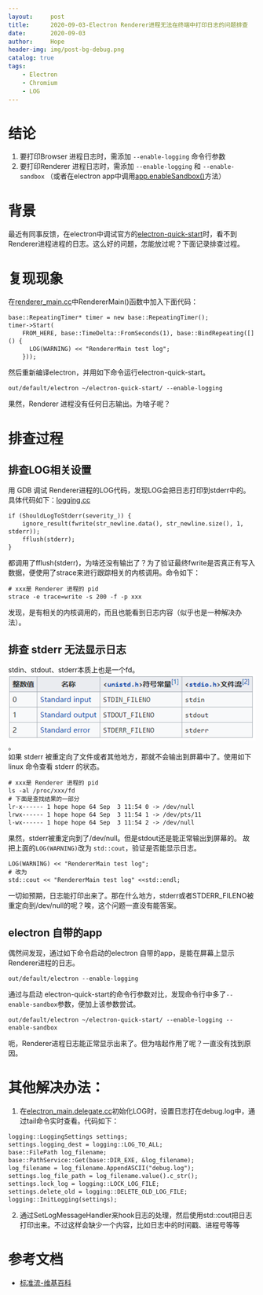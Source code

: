 ```yaml
---
layout:     post
title:      2020-09-03-Electron Renderer进程无法在终端中打印日志的问题排查
date:       2020-09-03
author:     Hope
header-img: img/post-bg-debug.png
catalog: true
tags:
    - Electron
    - Chromium
    - LOG
---
```

# 结论
1. 要打印Browser 进程日志时，需添加 `--enable-logging` 命令行参数
2. 要打印Renderer 进程日志时，需添加 `--enable-logging` 和 `--enable-sandbox` （或者在electron app中调用[app.enableSandbox()](https://github.com/electron/electron/blob/master/docs/api/sandbox-option.md)方法）


# 背景
最近有同事反馈，在electron中调试官方的[electron-quick-start](https://www.electronjs.org/docs/tutorial/first-app#trying-this-example)时，看不到Renderer进程进程的日志。这么好的问题，怎能放过呢？下面记录排查过程。

# 复现现象
在[renderer_main.cc](https://source.chromium.org/chromium/chromium/src/+/master:content/renderer/renderer_main.cc)中RendererMain()函数中加入下面代码：
```
base::RepeatingTimer* timer = new base::RepeatingTimer();
timer->Start(
    FROM_HERE, base::TimeDelta::FromSeconds(1), base::BindRepeating([]() {
      LOG(WARNING) << "RendererMain test log";
    }));
```
然后重新编译electron，并用如下命令运行electron-quick-start。
```
out/default/electron ~/electron-quick-start/ --enable-logging
```
果然，Renderer 进程没有任何日志输出。为啥子呢？

# 排查过程
## 排查LOG相关设置
用 GDB 调试 Renderer进程的LOG代码，发现LOG会把日志打印到stderr中的。具体代码如下：[logging.cc](https://source.chromium.org/chromium/chromium/src/+/master:base/logging.cc;l=794?q=logging.cc&ss=chromium%2Fchromium%2Fsrc)
```
if (ShouldLogToStderr(severity_)) {
    ignore_result(fwrite(str_newline.data(), str_newline.size(), 1, stderr));
    fflush(stderr);
}
```
都调用了fflush(stderr)，为啥还没有输出了？为了验证最终fwrite是否真正有写入数据，便使用了strace来进行跟踪相关的内核调用。命令如下：
```
# xxx是 Renderer 进程的 pid
strace -e trace=write -s 200 -f -p xxx
``` 
发现，是有相关的内核调用的，而且也能看到日志内容（似乎也是一种解决办法）。

## 排查 stderr 无法显示日志
stdin、stdout、stderr本质上也是一个fd。<br>
![image](./img/2020-09-03-standard-stream.png)。<br>
如果 stderr 被重定向了文件或者其他地方，那就不会输出到屏幕中了。使用如下linux 命令查看 stderr 的状态。
```
# xxx是 Renderer 进程的 pid
ls -al /proc/xxx/fd
# 下面是查找结果的一部分
lr-x------ 1 hope hope 64 Sep  3 11:54 0 -> /dev/null
lrwx------ 1 hope hope 64 Sep  3 11:54 1 -> /dev/pts/11
l-wx------ 1 hope hope 64 Sep  3 11:54 2 -> /dev/null
```
果然，stderr被重定向到了/dev/null。但是stdout还是能正常输出到屏幕的。
故把上面的`LOG(WARNING)`改为 `std::cout`，验证是否能显示日志。
```
LOG(WARNING) << "RendererMain test log";
# 改为
std::cout << "RendererMain test log" <<std::endl;
```
一切如预期，日志能打印出来了。那在什么地方，stderr或者STDERR_FILENO被重定向到/dev/null的呢？唉，这个问题一直没有能答案。

## electron 自带的app
偶然间发现，通过如下命令启动的electron 自带的app，是能在屏幕上显示Renderer进程的日志。
```
out/default/electron --enable-logging
```
通过与启动 electron-quick-start的命令行参数对比，发现命令行中多了`--enable-sandbox`参数，便加上该参数尝试。
```
out/default/electron ~/electron-quick-start/ --enable-logging --enable-sandbox
```
呃，Renderer进程日志能正常显示出来了。但为啥起作用了呢？一直没有找到原因。

# 其他解决办法：
1. 在[electron_main.delegate.cc](https://github.com/electron/electron/blob/master/shell/app/electron_main_delegate.cc)初始化LOG时，设置日志打在debug.log中，通过tail命令实时查看。代码如下：
```
logging::LoggingSettings settings;
settings.logging_dest = logging::LOG_TO_ALL;
base::FilePath log_filename;
base::PathService::Get(base::DIR_EXE, &log_filename);
log_filename = log_filename.AppendASCII("debug.log");
settings.log_file_path = log_filename.value().c_str();
settings.lock_log = logging::LOCK_LOG_FILE;
settings.delete_old = logging::DELETE_OLD_LOG_FILE;
logging::InitLogging(settings);
```
2. 通过SetLogMessageHandler来hook日志的处理，然后使用std::cout把日志打印出来。不过这样会缺少一个内容，比如日志中的时间戳、进程号等等

# 参考文档
- [标准流-维基百科](https://zh.wikipedia.org/wiki/%E6%A8%99%E6%BA%96%E4%B8%B2%E6%B5%81#%E6%A8%99%E6%BA%96%E8%BC%B8%E5%85%A5_(stdin)ele)